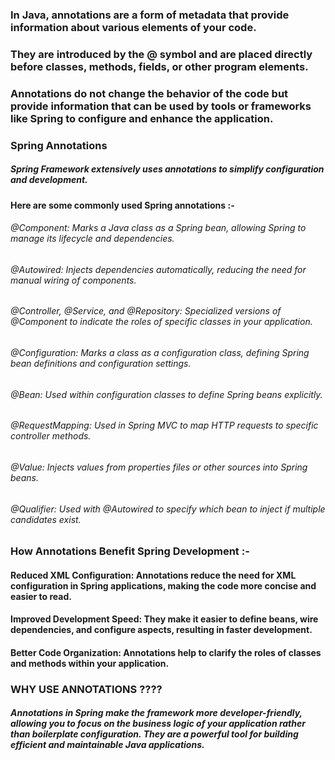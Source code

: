 ### In Java, annotations are a form of metadata that provide information about various elements of your code.
### They are introduced by the @ symbol and are placed directly before classes, methods, fields, or other program elements.
### Annotations do not change the behavior of the code but provide information that can be used by tools or frameworks like Spring to configure and enhance the application.

### Spring Annotations

##### Spring Framework extensively uses annotations to simplify configuration and development.

#### Here are some commonly used Spring annotations :-

###### @Component: Marks a Java class as a Spring bean, allowing Spring to manage its lifecycle and dependencies.

###### @Autowired: Injects dependencies automatically, reducing the need for manual wiring of components.

###### @Controller, @Service, and @Repository: Specialized versions of @Component to indicate the roles of specific classes in your application.

###### @Configuration: Marks a class as a configuration class, defining Spring bean definitions and configuration settings.

###### @Bean: Used within configuration classes to define Spring beans explicitly.

###### @RequestMapping: Used in Spring MVC to map HTTP requests to specific controller methods.

###### @Value: Injects values from properties files or other sources into Spring beans.

###### @Qualifier: Used with @Autowired to specify which bean to inject if multiple candidates exist.


### How Annotations Benefit Spring Development :-

#### Reduced XML Configuration: Annotations reduce the need for XML configuration in Spring applications, making the code more concise and easier to read.

#### Improved Development Speed: They make it easier to define beans, wire dependencies, and configure aspects, resulting in faster development.

#### Better Code Organization: Annotations help to clarify the roles of classes and methods within your application.

### WHY USE ANNOTATIONS ????

##### Annotations in Spring make the framework more developer-friendly, allowing you to focus on the business logic of your application rather than boilerplate configuration. They are a powerful tool for building efficient and maintainable Java applications.
